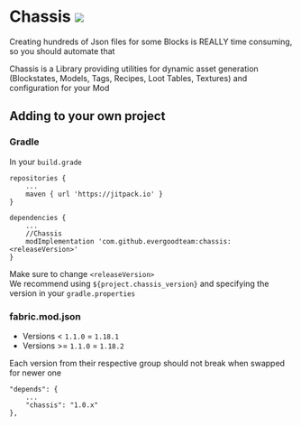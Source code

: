# Chassis <a href=https://www.curseforge.com/minecraft/mc-mods/chassis> <img src="http://cf.way2muchnoise.eu/596615.svg"> </a>

Creating hundreds of Json files for some Blocks is REALLY time consuming, so you should automate that

Chassis is a Library providing utilities for dynamic asset generation (Blockstates, Models, Tags, Recipes, Loot Tables, Textures) and configuration for your Mod

## Adding to your own project

### Gradle

In your `build.grade`

```
repositories {
    ...
    maven { url 'https://jitpack.io' }
}
```

```
dependencies {
    ...
    //Chassis
    modImplementation 'com.github.evergoodteam:chassis:<releaseVersion>'
}
```
Make sure to change `<releaseVersion>`  
We recommend using `${project.chassis_version}` and specifying the version in your `gradle.properties`

### fabric.mod.json

- Versions < `1.1.0` = `1.18.1`
- Versions >= `1.1.0` = `1.18.2`

Each version from their respective group should not break when swapped for newer one

```
"depends": {
    ...
    "chassis": "1.0.x"
},
```
